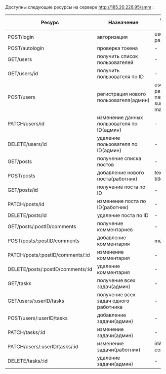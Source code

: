 Доступны следующие ресурсы на сервере http://185.20.226.95/smm :

| Ресурс | Назначение | Обязательные значения |
|-|-|-|
| POST/login | авторизация | username(String), password(String)   |
| POST/autologin | проверка токена | - |
| GET/users | получить список пользователей | - |
| GET/users/id | получить пользователя по ID | - |
| POST/users | регистрация нового пользователя(админ) | username(String), password(String), name(String), surname(String), mail(String) |
| PATCH/users/id | изменение данных пользователя по ID(админ) | - |
| DELETE/users/id | удаление пользователя по ID(админ) | - |
| GET/posts | получение списка постов | - |
| POST/posts | добавление нового поста(работник) | text(String), title(String) |
| GET/posts/id | получение поста по ID | - |
| PATCH/posts/id | изменение поста по ID(работник) | - |
| DELETE/posts/id | удаление поста по ID | - |
| GET/posts/:postID/comments | получение комментариев | - |
| POST/posts/:postID/comments | добавление комментария | message(String) |
| PATCH/posts/:postID/comments/:id | изменение комментария | - |
| DELETE/posts/:postID/comments/:id | удаление комментария | - |
| GET/tasks | получение всех задач(админ) | - |
| GET/users/:userID/tasks | получение всех задач одного работника  | - |
| POST/users/:userID/tasks | добавление задачи(админ) | - |
| PATCH/tasks/:id | изменение задачи(админ)  | - |
| PATCH/users/:userID/tasks/:id | изменение задачи(работник) | inWOrk(Boolean), completed(Boolean) |
| DELETE/tasks/:id | удаление задачи(админ) | - |
